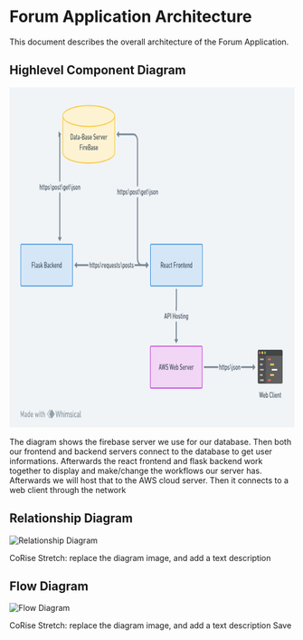 # Forum Application Architecture

This document describes the overall architecture of the Forum Application. 

## Highlevel Component Diagram

<img src="High-Level-Components.png" height=600>

The diagram shows the firebase server we use for our database. Then both our frontend and backend servers connect to the database to get user informations. Afterwards the react frontend and flask backend work together to display and make/change the workflows our server has. Afterwards we will host that to the AWS cloud server. Then it connects to a web client through the network

## Relationship Diagram

![Relationship Diagram](relationship_diagram)

CoRise Stretch: replace the diagram image, and add a text description

## Flow Diagram

![Flow Diagram](flow_diagram)

CoRise Stretch: replace the diagram image, and add a text description
 Save
